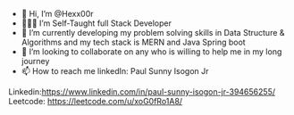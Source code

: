 - 👋 Hi, I’m @Hexx00r
- 👨🏻‍💻 I’m Self-Taught full Stack Developer
- 🧠 I’m currently developing my problem solving skills in Data Structure & Algorithms and my tech stack is MERN and Java Spring boot
- 💞️ I’m looking to collaborate on any who is willing to help me in my long journey  
- 📫 How to reach me linkedIn: Paul Sunny Isogon Jr

Linkedin:https://www.linkedin.com/in/paul-sunny-isogon-jr-394656255/
Leetcode: https://leetcode.com/u/xoG0fRo1A8/
<!---
Hexx00r/Hexx00r is a ✨ special ✨ repository because its `README.md` (this file) appears on your GitHub profile.
You can click the Preview link to take a look at your changes.
--->
